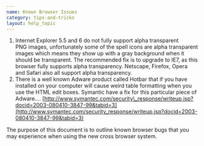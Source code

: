 ```yaml
---
name: Known Browser Issues
category: tips-and-tricks
layout: help_topic
---
```

1.  Internet Explorer 5.5 and 6 do not fully support alpha transparent PNG images, unfortunately some of the spell icons are alpha transparent images which means they show up with a gray background when it should be transparent. The recommended fix is to upgrade to IE7, as this browser fully supports alpha transparency. Netscape, Firefox, Opera and Safari also all support alpha transparency.
2.  There is a well known Adware product called Hotbar that if you have installed on your computer will cause weird table formatting when you use the HTML edit boxes. Symantic have a fix for this particular piece of Adware.... [http://www.symantec.com/security\_response/writeup.jsp?docid=2003-080410-3847-99&tabid=3](http://www.symantec.com/security_response/writeup.jsp?docid=2003-080410-3847-99&tabid=3)

The purpose of this document is to outline known browser bugs that you may experience when using the new cross browser system.